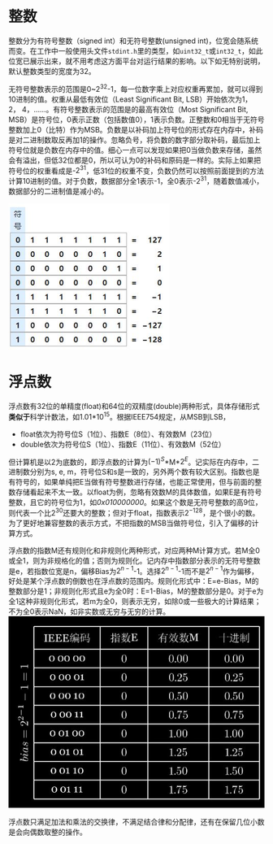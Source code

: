 # 整数
  整数分为有符号整数（signed int）和无符号整数(unsigned int)，位宽会随系统而变。在工作中一般使用头文件`stdint.h`里的类型，如`uint32_t`或`int32_t`，如此位宽已展示出来，就不用考虑这方面平台对运行结果的影响。以下如无特别说明，默认整数类型的宽度为32。
  
无符号整数表示的范围是0~$2^{32}$-1，每一位数字乘上对应权重再累加，就可以得到10进制的值。权重从最低有效位（Least Significant Bit, LSB）开始依次为1， 2， 4，……。有符号整数表示的范围是的最高有效位（Most Significant Bit, MSB）是符号位，0表示正数（包括数值0），1表示负数。正整数和0相当于无符号整数加上0（比特）作为MSB。负数是以补码加上符号位的形式存在内存中，补码是对二进制数取反再加1的操作。忽略负号，将负数的数字部分取补码，最后加上符号位就是负数在内存中的值。细心一点可以发现如果把0当做负数来存储，虽然会有溢出，但低32位都是0，所以可认为0的补码和原码是一样的。实际上如果把符号位的权重看成是-$2^{31}$，低31位的权重不变，负数仍然可以按照前面提到的方法计算10进制的值。对于负数，数据部分全1表示-1，全0表示-$2^{31}$，随着数值减小，数据部分的二进制值是减小的。
  
![signed int](/pic/signed_int.JPG)
  
# 浮点数
浮点数有32位的单精度(float)和64位的双精度(double)两种形式，具体存储形式**类似于**科学计数法，如1.01*$10^{15}$。根据IEEE754规定，从MSB到LSB，
- float依次为符号位S（1位）、指数E（8位）、有效数M（23位）
- double依次为符号位S（1位）、指数E（11位）、有效数M（52位）
  
但计算机是以2为底数的，即浮点数的计算为$(-1)^S$\*M*$2^{E}$。记实际在内存中，二进制数分别为s, e, m，符号位S和s是一致的，另外两个数有较大区别。指数也是有符号的，如果单纯把E当做有符号整数进行存储，也能正常使用，但与前面的整数存储看起来不太一致。以float为例，忽略有效数M的具体数值，如果E是有符号整数，且它的符号位为1，如*0x010000000*。如果这个数是无符号整数的高9位，则代表一个比$2^{30}$还要大的整数；但对于float，指数表示$2^{-128}$，是个很小的数。为了更好地兼容整数的表示方式，不把指数的MSB当做符号位，引入了偏移的计算方式。
  
浮点数的指数M还有规则化和非规则化两种形式，对应两种M计算方式。若M全0或全1，则为非规格化的值；否则为规则化。记内存中指数部分表示的无符号整数是e，若指数位宽是n，偏移Bias为$2^{n-1}$-1。选择$2^{n-1}$-1而不是$2^{n-1}$作为偏移，好处是某个浮点数的倒数也在浮点数的范围内。规则化形式中：E=e-Bias，M的整数部分是1；非规则化形式且e为全0时：E=1-Bias，M的整数部分是0。对于e为全1这种非规则化形式，若m为全0，则表示无穷，如除0或一些极大的计算结果；不为全0表示NaN，如非实数或无穷与无穷的计算。![float图片](/pic/float.JPG)
  
浮点数只满足加法和乘法的交换律，不满足结合律和分配律，还有在保留几位小数是会向偶数取整的操作。